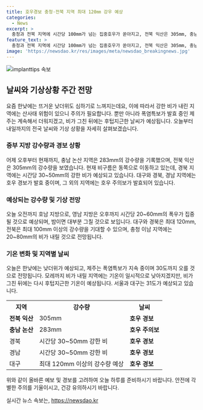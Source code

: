 ```yaml
---
title: 호우경보 충청·전북 지역 최대 120㎜ 강우 예상
categories:
  - News
excerpt: >
  충청과 전북 지역에 시간당 100mm가 넘는 집중호우가 쏟아지고, 전북 익산은 305mm, 충남 논산은 283mm의 누적강수량을 기록했습니다. 현재 비구름은 경북 지역으로 이동 중이며, 대구와 경북, 경남에 호우 경보 발효, 남부에는 호우 주의보가 발령되었습니다. 오늘 오전까지 호남 지방으로, 영남 지방은 오후까지 시간당 20~60mm의 폭우가 예상되며, 산사태 경보가 내려진 충청과 전북, 경북은 산사태 위험이 크다. 또한, 제주는 계속된 폭염특보로 30도까지 올라갈 것으로 예상되고, 이후 비가 그친 뒤 후텁지근한 기온이 예상된다.
feature_text: >
  충청과 전북 지역에 시간당 100mm가 넘는 집중호우가 쏟아지고, 전북 익산은 305mm, 충남 논산은 283mm의 누적강수량을 기록했습니다. 현재 비구름은 경북 지역으로 이동 중이며, 대구와 경북, 경남에 호우 경보 발효, 남부에는 호우 주의보가 발령되었습니다. 오늘 오전까지 호남 지방으로, 영남 지방은 오후까지 시간당 20~60mm의 폭우가 예상되며, 산사태 경보가 내려진 충청과 전북, 경북은 산사태 위험이 크다. 또한, 제주는 계속된 폭염특보로 30도까지 올라갈 것으로 예상되고, 이후 비가 그친 뒤 후텁지근한 기온이 예상된다.
image: 'https://newsdao.kr/res/images/meta/newsdao_breakingnews.jpg'
---
```


<p><img src="https://newsdao.kr/res/images/meta/newsdao_breakingnews.jpg" alt="implanttips 속보" /></p>

<h2 data-ke-size="size26">날씨와 기상상황 주간 전망</h2>

<p data-ke-size="size16">요즘 한낮에는 뜨거운 낮더위도 심하기로 느껴지는데요, 이에 따라서 강한 비가 내린 지역에는 산사태 위험이 있으니 주의가 필요합니다. 뿐만 아니라 폭염특보가 발효 중인 제주는 계속해서 더워지겠고, 비가 그친 뒤에는 후텁지근한 날씨가 예상됩니다. 오늘부터 내일까지의 전국 날씨와 기상 상황을 자세히 살펴보겠습니다.</p>

<h3>중부 지방 강수량과 경보 상황</h3>

<p data-ke-size="size16">어제 오후부터 현재까지, 충남 논산 지역은 283mm의 강수량을 기록했으며, 전북 익산은 305mm의 강수량을 보였습니다. 현재 비구름은 동쪽으로 이동하고 있는데, 경북 지역에는 시간당 30~50mm의 강한 비가 예상되고 있습니다. 대구와 경북, 경남 지역에는 호우 경보가 발효 중이며, 그 외의 지역에는 호우 주의보가 발효되어 있습니다.</p>

<h3>예상되는 강수량 및 기상 전망</h3>

<p data-ke-size="size16">오늘 오전까지 호남 지방으로, 영남 지방은 오후까지 시간당 20~60mm의 폭우가 집중될 것으로 예상되며, 밤이면 대부분 그칠 것으로 보입니다. 대구와 경북은 최대 120mm, 전북은 최대 100mm 이상의 강수량을 기대할 수 있으며, 충청 이남 지역에는 20~80mm의 비가 내릴 것으로 전망됩니다.</p>

<h3>기온 변화 및 지역별 날씨</h3>

<p data-ke-size="size16">오늘은 한낮에는 낮더위가 예상되고, 제주는 폭염특보가 지속 중이며 30도까지 오를 것으로 전망됩니다. 모레까지 비가 내릴 지역에는 기온이 일시적으로 낮아지겠지만, 비가 그친 뒤에는 다시 후텁지근한 기온이 예상됩니다. 서울과 대구는 31도가 예상되고 있습니다.</p>

<table>
    <tr>
        <th>지역</th>
        <th>강수량</th>
        <th>날씨</th>
    </tr>
    <tr>
        <td><b>전북 익산</b></td>
        <td>305mm</td>
        <td><b>호우 경보</b></td>
    </tr>
    <tr>
        <td><b>충남 논산</b></td>
        <td>283mm</td>
        <td><b>호우 주의보</b></td>
    </tr>
    <tr>
        <td>경북</td>
        <td>시간당 30~50mm 강한 비</td>
        <td><b>호우 경보</b></td>
    </tr>
    <tr>
        <td>경남</td>
        <td>시간당 30~50mm 강한 비</td>
        <td><b>호우 경보</b></td>
    </tr>
    <tr>
        <td>대구</td>
        <td>최대 120mm 이상의 강수량 예상</td>
        <td><b>호우 경보</b></td>
    </tr>
</table>

<p data-ke-size="size16">위와 같이 올바른 예보 및 경보를 고려하여 오늘 하루를 준비하시기 바랍니다. 안전에 각별한 주의를 기울이시고, 건강 유의하시기 바랍니다.</p>
실시간 뉴스 속보는, <a href="https://newsdao.kr" rel="dofollow">https://newsdao.kr</a>



